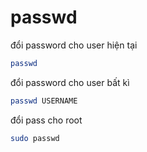 # passwd

đổi password cho user hiện tại

```bash
passwd
```

đổi password cho user bất kì

```bash
passwd USERNAME
```

đổi pass cho root

```bash
sudo passwd
```
